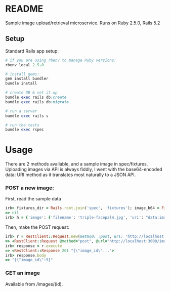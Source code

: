 # README

Sample image upload/retrieval microservice. Runs on Ruby 2.5.0, Rails 5.2

## Setup

Standard Rails app setup:

```ruby
# if you are using rbenv to manage Ruby versions:
rbenv local 2.5.0

# install gems:
gem install bundler
bundle install

# create DB & set it up
bundle exec rails db:create
bundle exec rails db:migrate

# run a server 
bundle exec rails s

# run the tests
bundle exec rspec
```


# Usage

There are 2 methods available, and a sample image in spec/fixtures. Uploading images via API is always fiddly, I went with the base64-encoded data: URI method as it translates most naturally to a JSON API.

### POST a new image:

First, read the sample data 
```ruby
irb> fixtures_dir = Rails.root.join('spec', 'fixtures'); image_b64 = File.read(File.join(fixtures_dir, 'triple-facepalm.b64'));nil
=> nil
irb> h = {'image': {'filename': 'triple-facepalm.jpg', 'uri': "data:image/jpg;base64,#{image_b64}"}}
```

Then, make the POST request:
```ruby
irb> r = RestClient::Request.new(method: :post, url: 'http://localhost:3000/images.json', payload:h.to_json, headers: { :accept => :json, content_type: :json })
=> <RestClient::Request @method="post", @url="http://localhost:3000/images.json">
irb> response = r.execute
=> <RestClient::Response 201 "{\"image_id\"...">
irb> response.body
=> "{\"image_id\":5}"
```

### GET an image

Available from /images/(id).
